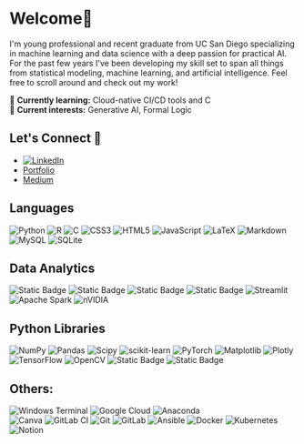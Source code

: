 # Welcome👋

I'm young professional and recent graduate from UC San Diego specializing in machine learning and data science with a deep passion for practical AI. For the past few years I've been developing my skill set to span all things from statistical modeling, machine learning, and artificial intelligence. Feel free to scroll around and check out my work!

🌱 **Currently learning:** Cloud-native CI/CD tools and C 
<br>
🔭 **Current interests:** Generative AI, Formal Logic

Let's Connect 📲
---
- [![LinkedIn](https://img.shields.io/badge/LinkedIn-%230077B5.svg?logo=linkedin&logoColor=white)](https://linkedin.com/in/sid-jo)
- [Portfolio](sid-jo.github.io) 
- [Medium](https://medium.com/@sid_joshi)


Languages
---
![Python](https://img.shields.io/badge/Python-3670A0?style=flat&logo=python&logoColor=ffdd54) ![R](https://img.shields.io/badge/R-%23276DC3.svg?style=flat&logo=r&logoColor=white)
![C](https://img.shields.io/badge/C-%2300599C.svg?style=flat&logo=c&logoColor=white) ![CSS3](https://img.shields.io/badge/CSS-%231572B6.svg?style=flat&logo=css3&logoColor=white) ![HTML5](https://img.shields.io/badge/HTML5-%23E34F26.svg?style=flat&logo=html5&logoColor=white) ![JavaScript](https://img.shields.io/badge/JavaScript-%23323330.svg?style=flat&logo=javascript&logoColor=%23F7DF1E) ![LaTeX](https://img.shields.io/badge/LaTeX-%23008080.svg?style=flat&logo=latex&logoColor=white) ![Markdown](https://img.shields.io/badge/Markdown-%23000000.svg?style=flat&logo=markdown&logoColor=white) ![MySQL](https://img.shields.io/badge/mySQL-4479A1.svg?style=flat&logo=mysql&logoColor=white) ![SQLite](https://img.shields.io/badge/SQLite-%2307405e.svg?style=flat&logo=sqlite&logoColor=white)

Data Analytics
---
![Static Badge](https://img.shields.io/badge/Jupyter-White?style=plastic&logo=jupyter&logoSize=auto&labelColor=white&color=%23777778)
![Static Badge](https://img.shields.io/badge/RStudio-White?style=plastic&logo=rstudioide&logoSize=auto&labelColor=white&color=%2375AADB)
![Static Badge](https://img.shields.io/badge/Tableau-White?style=plastic&logo=tableau&logoSize=auto&labelColor=white&color=%234D78A6)
![Static Badge](https://img.shields.io/badge/Excel-White?style=plastic&logo=excel&logoSize=auto&labelColor=white&color=%23216B42)
![Streamlit](https://img.shields.io/badge/Streamlit-%23FE4B4B.svg?style=flat&logo=streamlit&logoColor=white)
![Apache Spark](https://img.shields.io/badge/Apache%20Spark-FDEE21?style=flat&logo=apachespark&logoColor=black)
![nVIDIA](https://img.shields.io/badge/cuda-000000.svg?style=flat&logo=nVIDIA&logoColor=green)

Python Libraries
---
 
![NumPy](https://img.shields.io/badge/NumPy-%23013243.svg?style=flat&logo=numpy&logoColor=white) 
![Pandas](https://img.shields.io/badge/Pandas-%23150458.svg?style=flat&logo=pandas&logoColor=white)
![Scipy](https://img.shields.io/badge/SciPy-%230C55A5.svg?style=flat&logo=scipy&logoColor=%white)
![scikit-learn](https://img.shields.io/badge/Scikit--Learn-%23F7931E.svg?style=flat&logo=scikit-learn&logoColor=white)
![PyTorch](https://img.shields.io/badge/PyTorch-%23EE4C2C.svg?style=flat&logo=PyTorch&logoColor=white)
![Matplotlib](https://img.shields.io/badge/Matplotlib-%23ffffff.svg?style=flat&logo=Matplotlib&logoColor=black)
![Plotly](https://img.shields.io/badge/Plotly-%233F4F75.svg?style=flat&logo=plotly&logoColor=white)    
![TensorFlow](https://img.shields.io/badge/TensorFlow-%23FF6F00.svg?style=flat&logo=TensorFlow&logoColor=white)
![OpenCV](https://img.shields.io/badge/OpenCV-%23white.svg?style=flat&logo=opencv&logoColor=white)
![Static Badge](https://img.shields.io/badge/Seaborn-White?style=plastic&logo=matplotlib&logoSize=auto&labelColor=white&color=%233776AB) 
![Static Badge](https://img.shields.io/badge/Gym-White?style=plastic&logo=openaigym&logoColor=%230081A5&logoSize=auto&labelColor=white&color=%230081A5)

Others:
---
![Windows Terminal](https://img.shields.io/badge/Windows%20Terminal-%234D4D4D.svg?style=flat&logo=windows-terminal&logoColor=white) 
![Google Cloud](https://img.shields.io/badge/GoogleCloud-%234285F4.svg?style=flat&logo=google-cloud&logoColor=white) 
![Anaconda](https://img.shields.io/badge/Anaconda-%2344A833.svg?style=flat&logo=anaconda&logoColor=white)    
![Canva](https://img.shields.io/badge/Canva-%2300C4CC.svg?style=flat&logo=Canva&logoColor=white) 
![GitLab CI](https://img.shields.io/badge/Gitlab%20CI-%23181717.svg?style=flat&logo=gitlab&logoColor=white) 
![Git](https://img.shields.io/badge/git-%23F05033.svg?style=flat&logo=git&logoColor=white) 
![GitLab](https://img.shields.io/badge/Gitlab-%23181717.svg?style=flat&logo=gitlab&logoColor=white) 
![Ansible](https://img.shields.io/badge/Ansible-%231A1918.svg?style=flat&logo=ansible&logoColor=white) 
![Docker](https://img.shields.io/badge/Docker-%230db7ed.svg?style=flat&logo=docker&logoColor=white) 
![Kubernetes](https://img.shields.io/badge/Kubernetes-%23326ce5.svg?style=flat&logo=kubernetes&logoColor=white) 
![Notion](https://img.shields.io/badge/Notion-%23000000.svg?style=flat&logo=notion&logoColor=white)

<!--
**sid-jo/sid-jo** is a ✨ _special_ ✨ repository because its `README.md` (this file) appears on your GitHub profile.

Here are some ideas to get you started:

- 🔭 I’m currently working on ...
- 🌱 I’m currently learning ...
- 👯 I’m looking to collaborate on ...
- 🤔 I’m looking for help with ...
- 💬 Ask me about ...
- 📫 How to reach me: ...
- 😄 Pronouns: ...
- ⚡ Fun fact: ...
-->
